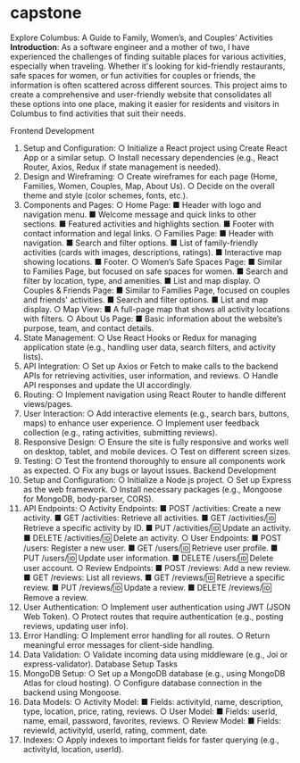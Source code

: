 # capstone
Explore Columbus: A Guide to Family, Women’s, and Couples’ Activities **Introduction**: As a software engineer and a mother of two, I have experienced the challenges of finding suitable places for various activities, especially when traveling. Whether it's looking for kid-friendly restaurants, safe spaces for women, or fun activities for couples or friends, the information is often scattered across different sources. This project aims to create a comprehensive and user-friendly website that consolidates all these options into one place, making it easier for residents and visitors in Columbus to find activities that suit their needs. 

Frontend Development
1. Setup and Configuration:
○ Initialize a React project using Create React App or a similar setup.
○ Install necessary dependencies (e.g., React Router, Axios, Redux if state
management is needed).
2. Design and Wireframing:
○ Create wireframes for each page (Home, Families, Women, Couples, Map, About
Us).
○ Decide on the overall theme and style (color schemes, fonts, etc.).
3. Components and Pages:
○ Home Page:
■ Header with logo and navigation menu.
■ Welcome message and quick links to other sections.
■ Featured activities and highlights section.
■ Footer with contact information and legal links.
○ Families Page:
■ Header with navigation.
■ Search and filter options.
■ List of family-friendly activities (cards with images, descriptions, ratings).
■ Interactive map showing locations.
■ Footer.
○ Women’s Safe Spaces Page:
■ Similar to Families Page, but focused on safe spaces for women.
■ Search and filter by location, type, and amenities.
■ List and map display.
○ Couples & Friends Page:
■ Similar to Families Page, focused on couples and friends' activities.
■ Search and filter options.
■ List and map display.
○ Map View:
■ A full-page map that shows all activity locations with filters.
○ About Us Page:
■ Basic information about the website’s purpose, team, and contact details.
4. State Management:
○ Use React Hooks or Redux for managing application state (e.g., handling user
data, search filters, and activity lists).
5. API Integration:
○ Set up Axios or Fetch to make calls to the backend APIs for retrieving activities,
user information, and reviews.
○ Handle API responses and update the UI accordingly.
6. Routing:
○ Implement navigation using React Router to handle different views/pages.
7. User Interaction:
○ Add interactive elements (e.g., search bars, buttons, maps) to enhance user
experience.
○ Implement user feedback collection (e.g., rating activities, submitting reviews).
8. Responsive Design:
○ Ensure the site is fully responsive and works well on desktop, tablet, and mobile
devices.
○ Test on different screen sizes.
9. Testing:
○ Test the frontend thoroughly to ensure all components work as expected.
○ Fix any bugs or layout issues.
Backend Development
1. Setup and Configuration:
○ Initialize a Node.js project.
○ Set up Express as the web framework.
○ Install necessary packages (e.g., Mongoose for MongoDB, body-parser, CORS).
2. API Endpoints:
○ Activity Endpoints:
■ POST /activities: Create a new activity.
■ GET /activities: Retrieve all activities.
■ GET /activities/:id: Retrieve a specific activity by ID.
■ PUT /activities/:id: Update an activity.
■ DELETE /activities/:id: Delete an activity.
○ User Endpoints:
■ POST /users: Register a new user.
■ GET /users/:id: Retrieve user profile.
■ PUT /users/:id: Update user information.
■ DELETE /users/:id: Delete user account.
○ Review Endpoints:
■ POST /reviews: Add a new review.
■ GET /reviews: List all reviews.
■ GET /reviews/:id: Retrieve a specific review.
■ PUT /reviews/:id: Update a review.
■ DELETE /reviews/:id: Remove a review.
3. User Authentication:
○ Implement user authentication using JWT (JSON Web Token).
○ Protect routes that require authentication (e.g., posting reviews, updating user
info).
4. Error Handling:
○ Implement error handling for all routes.
○ Return meaningful error messages for client-side handling.
5. Data Validation:
○ Validate incoming data using middleware (e.g., Joi or express-validator).
Database Setup Tasks
1. MongoDB Setup:
○ Set up a MongoDB database (e.g., using MongoDB Atlas for cloud hosting).
○ Configure database connection in the backend using Mongoose.
2. Data Models:
○ Activity Model:
■ Fields: activityId, name, description, type, location, price,
rating, reviews.
○ User Model:
■ Fields: userId, name, email, password, favorites, reviews.
○ Review Model:
■ Fields: reviewId, activityId, userId, rating, comment, date.
3. Indexes:
○ Apply indexes to important fields for faster querying (e.g., activityId,
location, userId).
